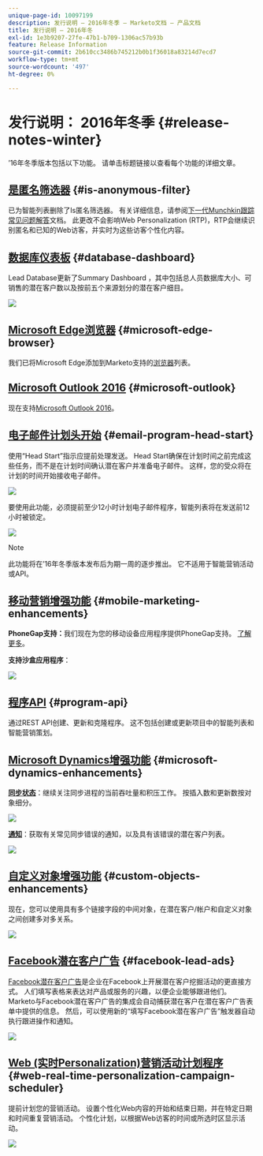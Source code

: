```yaml
---
unique-page-id: 10097199
description: 发行说明 — 2016年冬季 — Marketo文档 — 产品文档
title: 发行说明 — 2016年冬
exl-id: 1e3b9207-27fe-47b1-b709-1306ac57b93b
feature: Release Information
source-git-commit: 2b610cc3486b745212b0b1f36018a83214d7ecd7
workflow-type: tm+mt
source-wordcount: '497'
ht-degree: 0%

---
```


# 发行说明： 2016年冬季 {#release-notes-winter}

’16年冬季版本包括以下功能。 请单击标题链接以查看每个功能的详细文章。

## [是匿名筛选器](/help/marketo/product-docs/administration/additional-integrations/add-munchkin-tracking-code-to-your-website/next-generation-munchkin-tracking-faq.md) {#is-anonymous-filter}

已为智能列表删除了Is匿名筛选器。 有关详细信息，请参阅[下一代Munchkin跟踪常见问题解答](/help/marketo/product-docs/administration/additional-integrations/add-munchkin-tracking-code-to-your-website/next-generation-munchkin-tracking-faq.md)文档。 此更改不会影响Web Personalization (RTP)，RTP会继续识别匿名和已知的Web访客，并实时为这些访客个性化内容。

## [数据库仪表板](/help/marketo/product-docs/core-marketo-concepts/smart-lists-and-static-lists/managing-people-in-smart-lists/database-dashboard.md) {#database-dashboard}

Lead Database更新了Summary Dashboard ，其中包括总人员数据库大小、可销售的潜在客户数以及按前五个来源划分的潜在客户细目。

![](assets/image2016-1-12-16-3a18-3a7.png)

## [Microsoft Edge浏览器](/help/marketo/product-docs/administration/setup-administration/supported-browsers.md) {#microsoft-edge-browser}

我们已将Microsoft Edge添加到Marketo支持的[浏览器](https://docs.marketo.com/display/public/DOCS/Supported+Browsers)列表。

## [Microsoft Outlook 2016](/help/marketo/product-docs/marketo-sales-insight/msi-outlook-plugin/install-the-marketo-email-add-in-for-outlook-with-a-registration-code.md) {#microsoft-outlook}

现在支持[Microsoft Outlook 2016](/help/marketo/product-docs/marketo-sales-insight/msi-outlook-plugin/install-the-marketo-email-add-in-for-outlook-with-a-registration-code.md)。

## [电子邮件计划头开始](/help/marketo/product-docs/email-marketing/email-programs/email-program-actions/head-start-for-email-programs.md) {#email-program-head-start}

使用“Head Start”指示应提前处理发送。 Head Start确保在计划时间之前完成这些任务，而不是在计划时间确认潜在客户并准备电子邮件。 这样，您的受众将在计划的时间开始接收电子邮件。

![](assets/image2016-1-11-15-3a38-3a3.png)

要使用此功能，必须提前至少12小时计划电子邮件程序，智能列表将在发送前12小时被锁定。

![](assets/image2016-1-11-15-3a35-3a55.png)

>[!NOTE]
>
>此功能将在’16年冬季版本发布后为期一周的逐步推出。 它不适用于智能营销活动或API。

## [移动营销增强功能](/help/marketo/product-docs/mobile-marketing/admin/add-a-mobile-app.md) {#mobile-marketing-enhancements}

**PhoneGap支持：**&#x200B;我们现在为您的移动设备应用程序提供PhoneGap支持。 [了解更多](https://experienceleague.adobe.com/en/docs/marketo-developer/marketo/mobile/phonegap)。

**支持沙盒应用程序**：

![](assets/image2016-1-12-10-3a47-3a13.png)

## [程序API](https://experienceleague.adobe.com/en/docs/marketo-developer/marketo/rest/assets/programs) {#program-api}

通过REST API创建、更新和克隆程序。 这不包括创建或更新项目中的智能列表和智能营销策划。

## [Microsoft Dynamics增强功能](/help/marketo/product-docs/crm-sync/microsoft-dynamics-sync/microsoft-dynamics-sync-details/sync-status.md) {#microsoft-dynamics-enhancements}

**[同步状态](/help/marketo/product-docs/crm-sync/microsoft-dynamics-sync/microsoft-dynamics-sync-details/sync-status.md)**：继续关注同步进程的当前吞吐量和积压工作。 按插入数和更新数按对象细分。

![](assets/pending-backog-cropped.png)

**[通知](/help/marketo/product-docs/core-marketo-concepts/miscellaneous/understanding-notifications/notification-types.md)**：获取有关常见同步错误的通知，以及具有该错误的潜在客户列表。

![](assets/image2016-1-12-8-3a13-3a9.png)

## [自定义对象增强功能](/help/marketo/product-docs/administration/marketo-custom-objects/create-marketo-custom-objects.md) {#custom-objects-enhancements}

现在，您可以使用具有多个链接字段的中间对象，在潜在客户/帐户和自定义对象之间创建多对多关系。

![](assets/image2016-1-11-12-3a59-3a59.png)

## [Facebook潜在客户广告](/help/marketo/product-docs/demand-generation/facebook/set-up-facebook-lead-ads.md) {#facebook-lead-ads}

[Facebook潜在客户广告](https://www.facebook.com/business/a/lead-ads)是企业在Facebook上开展潜在客户挖掘活动的更直接方式。 人们填写表格来表达对产品或服务的兴趣，以便企业能够跟进他们。 Marketo与Facebook潜在客户广告的集成会自动捕获潜在客户在潜在客户广告表单中提供的信息。 然后，可以使用新的“填写Facebook潜在客户广告”触发器自动执行跟进操作和通知。

![](assets/image2016-1-11-10-3a20-3a39.png)

## [Web (实时Personalization)营销活动计划程序](/help/marketo/product-docs/web-personalization/working-with-web-campaigns/schedule-a-web-campaign.md) {#web-real-time-personalization-campaign-scheduler}

提前计划您的营销活动。 设置个性化Web内容的开始和结束日期，并在特定日期和时间重复营销活动。 个性化计划，以根据Web访客的时间或所选时区显示活动。

![](assets/image2016-1-14-8-3a36-3a36.png)

